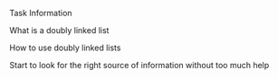 Task Information


What is a doubly linked list

How to use doubly linked lists

Start to look for the right source of information without too much help



